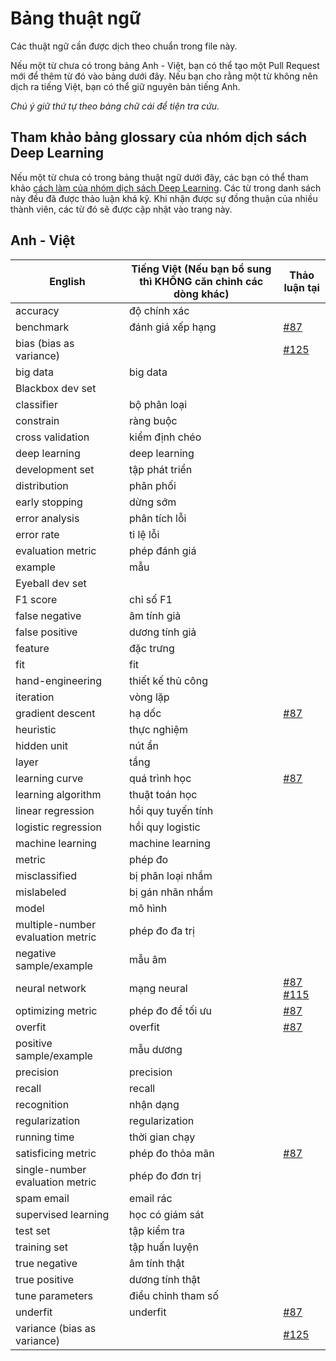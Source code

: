 # Bảng thuật ngữ

Các thuật ngữ cần được dịch theo chuẩn trong file này.

Nếu một từ chưa có trong bảng Anh - Việt, bạn có thể tạo một Pull Request mới để thêm từ đó vào bảng dưới đây.
Nếu bạn cho rằng một từ không nên dịch ra tiếng Việt, bạn có thể giữ nguyên bản tiếng Anh.

*Chú ý giữ thứ tự theo bảng chữ cái để tiện tra cứu.*

## Tham khảo bảng glossary của nhóm dịch sách Deep Learning

Nếu một từ chưa có trong bảng thuật ngữ dưới đây, các bạn có thể tham khảo [cách làm của nhóm dịch sách Deep Learning](https://docs.google.com/spreadsheets/d/1Hcd4AqR7Xzd08Ws0gwhZ-LX6XNzJKgCDy0VcFc3D66c/edit#gid=0). Các từ trong danh sách này đều đã được thảo luận khá kỹ. Khi nhận được sự đồng thuận của nhiều thành viên, các từ đó sẽ được cập nhật vào trang này.

## Anh - Việt


| English                           | Tiếng Việt (Nếu bạn bổ sung thì KHÔNG căn chỉnh các dòng khác) | Thảo luận tại                                              |
|-----------------------------------|----------------------------------------------------------------|------------------------------------------------------------|
| accuracy                          | độ chính xác                                                   |                                                            |
| benchmark                         | đánh giá xếp hạng                                              | [#87](http://bit.ly/2BvfPYA)                               |
| bias (bias as variance)           |                                                                | [#125](http://bit.ly/32HJI3S)                              |
| big data                          | big data                                                       |                                                            |
| Blackbox dev set                  |                                                                |                                                            |
| classifier                        | bộ phân loại                                                   |                                                            |
| constrain                         | ràng buộc                                                      |                                                            |
| cross validation                  | kiểm định chéo                                                 |                                                            |
| deep learning                     | deep learning                                                  |                                                            |
| development set                   | tập phát triển                                                 |                                                            |
| distribution                      | phân phối                                                      |                                                            |
| early stopping                    | dừng sớm                                                       |                                                            |
| error analysis                    | phân tích lỗi                                                  |                                                            |
| error rate                        | tỉ lệ lỗi                                                      |                                                            |
| evaluation metric                 | phép đánh giá                                                  |                                                            |
| example                           | mẫu                                                            |                                                            |
| Eyeball dev set                   |                                                                |                                                            |
| F1 score                          | chỉ số F1                                                      |                                                            |
| false negative                    | âm tính giả                                                    |                                                            |
| false positive                    | dương tính giả                                                 |                                                            |
| feature                           | đặc trưng                                                      |                                                            |
| fit                               | fit                                                            |                                                            |
| hand-engineering                  | thiết kế thủ công                                              |                                                            |
| iteration                         | vòng lặp                                                       |                                                            |
| gradient descent                  | hạ dốc                                                         | [#87](http://bit.ly/2BvfPYA)                               |
| heuristic                         | thực nghiệm                                                    |                                                            |
| hidden unit                       | nút ẩn                                                         |                                                            |
| layer                             | tầng                                                           |                                                            |
| learning curve                    | quá trình học                                                  | [#87](http://bit.ly/2BvfPYA)                               |
| learning algorithm                | thuật toán học                                                 |                                                            |
| linear regression                 | hồi quy tuyến tính                                             |                                                            |
| logistic regression               | hồi quy logistic                                               |                                                            |
| machine learning                  | machine learning                                               |                                                            |
| metric                            | phép đo                                                        |                                                            |
| misclassified                     | bị phân loại nhầm                                              |                                                            |
| mislabeled                        | bị gán nhãn nhầm                                               |                                                            |
| model                             | mô hình                                                        |                                                            |
| multiple-number evaluation metric | phép đo đa trị                                                 |                                                            |
| negative sample/example           | mẫu âm                                                         |                                                            |
| neural network                    | mạng neural                                                    | [#87](http://bit.ly/2BvfPYA) [#115](http://bit.ly/2MAkizG) |
| optimizing metric                 | phép đo để tối ưu                                              | [#87](http://bit.ly/2BvfPYA)                               |
| overfit                           | overfit                                                        | [#87](http://bit.ly/2BvfPYA)                               |
| positive sample/example           | mẫu dương                                                      |                                                            |
| precision                         | precision                                                      |                                                            |
| recall                            | recall                                                         |                                                            |
| recognition                       | nhận dạng                                                      |                                                            |
| regularization                    | regularization                                                 |                                                            |
| running time                      | thời gian chạy                                                 |                                                            |
| satisficing metric                | phép đo thỏa mãn                                               | [#87](http://bit.ly/2BvfPYA)                               |
| single-number evaluation metric   | phép đo đơn trị                                                |                                                            |
| spam email                        | email rác                                                      |                                                            |
| supervised learning               | học có giám sát                                                |                                                            |
| test set                          | tập kiểm tra                                                   |                                                            |
| training set                      | tập huấn luyện                                                 |                                                            |
| true negative                     | âm tính thật                                                   |                                                            |
| true positive                     | dương tính thật                                                |                                                            |
| tune parameters                   | điều chỉnh tham số                                             |                                                            |
| underfit                          | underfit                                                       | [#87](http://bit.ly/2BvfPYA)                               |
| variance (bias as variance)       |                                                                | [#125](http://bit.ly/32HJI3S)                              |
